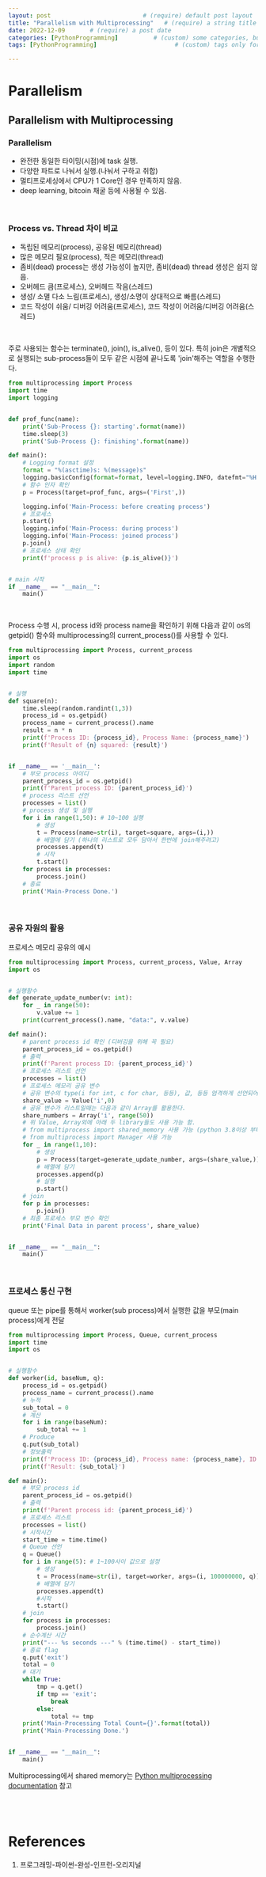 ```yaml
---
layout: post                          # (require) default post layout
title: "Parallelism with Multiprocessing"   # (require) a string title
date: 2022-12-09       # (require) a post date
categories: [PythonProgramming]          # (custom) some categories, but make sure these categories already exists inside path of `category/`
tags: [PythonProgramming]                      # (custom) tags only for meta `property="article:tag"`

---
```


# Parallelism

## Parallelism with Multiprocessing

### Parallelism

- 완전한 동일한 타이밍(시점)에 task 실행.
- 다양한 파트로 나눠서 실행.(나눠서 구하고 취합)
- 멀티프로세싱에서 CPU가 1 Core인 경우 만족하지 않음.
- deep learning, bitcoin 채굴 등에 사용될 수 있음.

<br>

### Process vs. Thread 차이 비교

- 독립된 메모리(process), 공유된 메모리(thread)
- 많은 메모리 필요(process), 적은 메모리(thread)
- 좀비(dead) process는 생성 가능성이 높지만, 좀비(dead) thread 생성은 쉽지 않음.
- 오버헤드 큼(프로세스), 오버헤드 작음(스레드)
- 생성/ 소멸 다소 느림(프로세스), 생성/소명이 상대적으로 빠름(스레드)
- 코드 작성이 쉬움/ 디버깅 어려움(프로세스), 코드 작성이 어려움/디버깅 어려움(스레드)

<br>

주로 사용되는 함수는 terminate(), join(), is_alive(), 등이 있다. 특히 join은 개별적으로 실행되는 sub-process들이 모두 같은 시점에 끝나도록 'join'해주는 역할을 수행한다.

```python
from multiprocessing import Process
import time
import logging


def prof_func(name):
    print('Sub-Process {}: starting'.format(name))
    time.sleep(3)
    print('Sub-Process {}: finishing'.format(name))

def main():
    # Logging format 설정
    format = "%(asctime)s: %(message)s"
    logging.basicConfig(format=format, level=logging.INFO, datefmt="%H:%M:%S")
    # 함수 인자 확인
    p = Process(target=prof_func, args=('First',))

    logging.info('Main-Process: before creating process')
    # 프로세스
    p.start()
    logging.info('Main-Process: during process')
    logging.info('Main-Process: joined process')
    p.join()
    # 프로세스 상태 확인
    print(f'process p is alive: {p.is_alive()}')


# main 시작
if __name__ == "__main__":
    main()
```

<br>

Process 수행 시, process id와 process name을 확인하기 위해 다음과 같이 os의 getpid() 함수와 multiprocessing의 current_process()를 사용할 수 있다.

```python
from multiprocessing import Process, current_process
import os
import random
import time


# 실행
def square(n):
    time.sleep(random.randint(1,3))
    process_id = os.getpid()
    process_name = current_process().name
    result = n * n
    print(f'Process ID: {process_id}, Process Name: {process_name}')
    print(f'Result of {n} squared: {result}')


if __name__ == '__main__':
    # 부모 process 아이디
    parent_process_id = os.getpid()
    print(f'Parent process ID: {parent_process_id}')
    # process 리스트 선언
    processes = list()
    # process 생성 및 실행
    for i in range(1,50): # 10~100 실행
        # 생성
        t = Process(name=str(i), target=square, args=(i,))
        # 배열에 담기 (하나의 리스트로 모두 담아서 한번에 join해주려고)
        processes.append(t)
        # 시작
        t.start()
    for process in processes:
        process.join()
    # 종료
    print('Main-Process Done.')
```

<br>

### 공유 자원의 활용

프로세스 메모리 공유의 예시

```python
from multiprocessing import Process, current_process, Value, Array
import os


# 실행함수
def generate_update_number(v: int):
    for _ in range(50):
        v.value += 1
    print(current_process().name, "data:", v.value)

def main():
    # parent process id 확인 (디버깅을 위해 꼭 필요)
    parent_process_id = os.getpid()
    # 출력
    print(f'Parent process ID: {parent_process_id}')
    # 프로세스 리스트 선언
    processes = list()
    # 프로세스 메모리 공유 변수
    # 공유 변수의 type(i for int, c for char, 등등), 값, 등등 엄격하게 선언되어야 함.
    share_value = Value('i',0)
    # 공유 변수가 리스트일때는 다음과 같이 Array를 활용한다.
    share_numbers = Array('i', range(50))
    # 위 Value, Array외에 아래 두 library들도 사용 가능 함.
    # from multiprocess import shared_memory 사용 가능 (python 3.8이상 부터)
    # from multiprocess import Manager 사용 가능
    for _ in range(1,10):
        # 생성
        p = Process(target=generate_update_number, args=(share_value,))
        # 배열에 담기
        processes.append(p)
        # 실행
        p.start()
    # join
    for p in processes:
        p.join()  
    # 최종 프로세스 부모 변수 확인
    print('Final Data in parent process', share_value)


if __name__ == "__main__":
    main()
```

<br>

### 프로세스 통신 구현

queue 또는 pipe를 통해서 worker(sub process)에서 실행한 값을 부모(main process)에게 전달

```python
from multiprocessing import Process, Queue, current_process
import time
import os


# 실행함수
def worker(id, baseNum, q):
    process_id = os.getpid()
    process_name = current_process().name
    # 누적
    sub_total = 0
    # 계산
    for i in range(baseNum):
        sub_total += 1
    # Produce
    q.put(sub_total)
    # 정보출력
    print(f'Process ID: {process_id}, Process name: {process_name}, ID: {id}')
    print(f'Result: {sub_total}')

def main():
    # 부모 process id
    parent_process_id = os.getpid()
    # 출력
    print(f'Parent process id: {parent_process_id}')
    # 프로세스 리스트
    processes = list()
    # 시작시간
    start_time = time.time()
    # Queue 선언
    q = Queue()
    for i in range(5): # 1~100사이 값으로 설정
        # 생성
        t = Process(name=str(i), target=worker, args=(i, 100000000, q))
        # 배열에 담기
        processes.append(t)
        #시작
        t.start()
    # join
    for process in processes:
        process.join()
	# 순수계산 시간
    print("--- %s seconds ---" % (time.time() - start_time))
    # 종료 flag
    q.put('exit')
    total = 0
    # 대기
    while True:
        tmp = q.get()
        if tmp == 'exit':
            break
        else:
            total += tmp
    print('Main-Processing Total Count={}'.format(total))
    print('Main-Processing Done.')


if __name__ == "__main__":
    main()
```

Multiprocessing에서 shared memory는 [Python multiprocessing documentation](https://docs.python.org/3/library/multiprocessing.shared_memory.html) 참고

<br>

<br>

# References

1. 프로그래밍-파이썬-완성-인프런-오리지널
